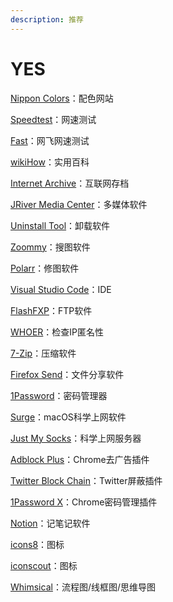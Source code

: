 ```yaml
---
description: 推荐
---
```


# YES

[Nippon Colors](https://nipponcolors.com/)：配色网站

[Speedtest](https://www.speedtest.net/)：网速测试

[Fast](https://fast.com/)：网飞网速测试

[wikiHow](https://zh.wikihow.com/)：实用百科

[Internet Archive](https://archive.org/)：互联网存档

[JRiver Media Center](https://jriver.com/)：多媒体软件

[Uninstall Tool](https://www.crystalidea.com/uninstall-tool)：卸载软件

[Zoommy](https://zoommyapp.com/)：搜图软件

[Polarr](https://www.polarr.co/)：修图软件

[Visual Studio Code](https://code.visualstudio.com/)：IDE

[FlashFXP](https://www.flashfxp.com/)：FTP软件

[WHOER](https://whoer.net/)：检查IP匿名性

[7-Zip](https://www.7-zip.org/)：压缩软件

[Firefox Send](https://send.firefox.com/)：文件分享软件

[1Password](https://1password.com/)：密码管理器

[Surge](https://nssurge.com/)：macOS科学上网软件

[Just My Socks](https://justmysocks.net/)：科学上网服务器

[Adblock Plus](https://chrome.google.com/webstore/detail/adblock-plus-free-ad-bloc/cfhdojbkjhnklbpkdaibdccddilifddb)：Chrome去广告插件

[Twitter Block Chain](https://chrome.google.com/webstore/detail/twitter-block-chain/dkkfampndkdnjffkleokegfnibnnjfah)：Twitter屏蔽插件

[1Password X](https://chrome.google.com/webstore/detail/1password-x-%E2%80%93-password-ma/aeblfdkhhhdcdjpifhhbdiojplfjncoa)：Chrome密码管理插件

[Notion](https://www.notion.so/)：记笔记软件

[icons8](https://icons8.com/)：图标

[iconscout](https://iconscout.com/)：图标

[Whimsical](https://whimsical.com/)：流程图/线框图/思维导图



